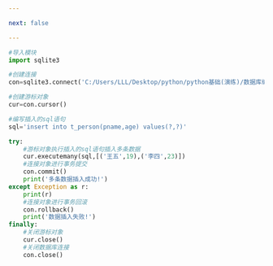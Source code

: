 ```yaml
---

next: false

---
```




<BlogInfo id="712" title="3.操作sqlite数据库插入多条数据" author="白日梦想猿" pv=0 read_times=0 pre_cost_time="0分24秒" category="数据库编程" tag_list="['数据库编程']" create_time="2020.07.09 14:15:07" update_time="2020.07.09 14:21:37" />

```python
#导入模块
import sqlite3

#创建连接
con=sqlite3.connect('C:/Users/LLL/Desktop/python/python基础(演练)/数据库编程/SQLite3数据库/demo1.db')

#创建游标对象
cur=con.cursor()

#编写插入的sql语句
sql='insert into t_person(pname,age) values(?,?)'

try:
    #游标对象执行插入的sql语句插入多条数据
    cur.executemany(sql,[('王五',19),('李四',23)])
    #连接对象进行事务提交
    con.commit()
    print('多条数据插入成功!')
except Exception as r:
    print(r)
    #连接对象进行事务回滚
    con.rollback()
    print('数据插入失败!')
finally:
    #关闭游标对象
    cur.close()
    #关闭数据库连接
    con.close()
```



<ActionBox />
